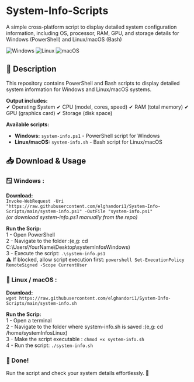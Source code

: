 # System-Info-Scripts
A simple cross-platform script to display detailed system configuration information, including OS, processor, RAM, GPU, and storage details for Windows (PowerShell) and Linux/macOS (Bash)

![Windows](https://img.shields.io/badge/Windows-PowerShell-blue) ![Linux](https://img.shields.io/badge/Linux-Bash-green) ![macOS](https://img.shields.io/badge/macOS-Bash-lightgrey)

## 📝 Description
This repository contains PowerShell and Bash scripts to display detailed system information for Windows and Linux/macOS systems.

**Output includes:** <br>
✔ Operating System
✔ CPU (model, cores, speed)
✔ RAM (total memory)
✔ GPU (graphics card)
✔ Storage (disk space)

**Available scripts:**
- **Windows:** `system-info.ps1` - PowerShell script for Windows
- **Linux/macOS:** `system-info.sh` - Bash script for Linux/macOS
 
## 📥 Download & Usage
 ### 🪟 Windows :
 **Download:** <br>
```Invoke-WebRequest -Uri "https://raw.githubusercontent.com/elghandori1/System-Info-Scripts/main/system-info.ps1" -OutFile "system-info.ps1"``` <br>
<i>(or download system-info.ps1 manually from the repo)</i>

**Run the Scrip:** <br>
   1 - Open PowerShell <br>
   2 - Navigate to the folder :(e,g: cd C:\Users\YourName\Desktop\systemInfosWindows) <br>
   3 - Execute the script: ```.\system-info.ps1``` <br>
⚠ If blocked, allow script execution first: ```powershell Set-ExecutionPolicy RemoteSigned -Scope CurrentUser``` <br>

 ### 🐧 Linux / macOS : 
 
 **Download:** <br>
```wget https://raw.githubusercontent.com/elghandori1/System-Info-Scripts/main/system-info.sh```
    
**Run the Scrip:** <br>
  1 - Open a terminal <br>
  2 - Navigate to the folder where system-info.sh is saved :(e,g: cd /home/systemInfosLinux) <br>
  3 - Make the script executable :  ```chmod +x system-info.sh``` <br>
  4 - Run the script: ```./system-info.sh``` <br>
    
### 🎉 Done!
  Run the script and check your system details effortlessly. 🚀
